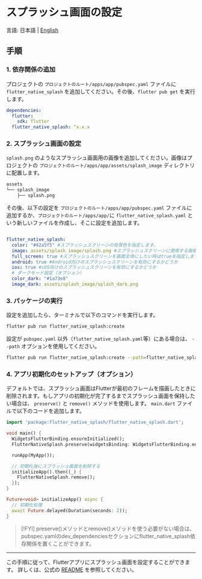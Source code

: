 # スプラッシュ画面の設定

言語: 日本語 | [English](/.github/initialization/en/SPLASH_SCREEN.md)

## 手順

### 1. 依存関係の追加

プロジェクトの `プロジェクトのルート/apps/app/pubspec.yaml` ファイルに `flutter_native_splash` を追加してください。その後、`flutter pub get` を実行します。

```yaml
dependencies:
  flutter:
    sdk: flutter
  flutter_native_splash: ^x.x.x
```  

### 2. スプラッシュ画面の設定

  `splash.png` のようなスプラッシュ画面用の画像を追加してください。画像はプロジェクトの `プロジェクトのルート/apps/app/assets/splash_image` ディレクトリに配置します。

```md
assets
└── splash_image
    ├── splash.png
```

  その後、以下の設定を `プロジェクトのルート/apps/app/pubspec.yaml` ファイルに追加するか、`プロジェクトのルート/apps/app/`に `flutter_native_splash.yaml` という新しいファイルを作成し、そこに設定を追加します。

```yaml

flutter_native_splash:
  color: "#42a5f5" #スプラッシュスクリーンの背景色を指定します。
  image: assets/splash_image/splash.png #スプラッシュスクリーンに使用する画像のパス
  full_screen: true #スプラッシュスクリーンを画面全体にしたい時はtrueを指定します。
  android: true #Android向けのスプラッシュスクリーンを有効にするかどうか
  ios: true #iOS向けのスプラッシュスクリーンを有効にするかどうか
  # ダークモード設定（オプション）
  color_dark: "#1a73e8"
  image_dark: assets/splash_image/splash_dark.png
  ```

### 3. パッケージの実行

設定を追加したら、ターミナルで以下のコマンドを実行します。

```sh
flutter pub run flutter_native_splash:create
```

設定が `pubspec.yaml` 以外（`flutter_native_splash.yaml`等）にある場合は、 `--path` オプションを使用してください。

```sh
flutter pub run flutter_native_splash:create --path=flutter_native_splash.yaml
```

### 4. アプリ初期化のセットアップ（オプション）

デフォルトでは、スプラッシュ画面はFlutterが最初のフレームを描画したときに削除されます。もしアプリの初期化が完了するまでスプラッシュ画面を保持したい場合は、 `preserve()` と `remove()` メソッドを使用します。
`main.dart` ファイルで以下のコードを追加します。

```dart
import 'package:flutter_native_splash/flutter_native_splash.dart';

void main() {
  WidgetsFlutterBinding.ensureInitialized();
  FlutterNativeSplash.preserve(widgetsBinding: WidgetsFlutterBinding.ensureInitialized());

  runApp(MyApp());

  // 初期化後にスプラッシュ画面を削除する
  initializeApp().then((_) {
    FlutterNativeSplash.remove();
  });
}

Future<void> initializeApp() async {
  // 初期化処理
  await Future.delayed(Duration(seconds: 2));
}
```

> [!FYI]
> preserve()メソッドとremove()メソッドを使う必要がない場合は、pubspec.yamlのdev_dependenciesセクションにflutter_native_splash依存関係を置くことができます。

---

この手順に従って、Flutterアプリにスプラッシュ画面を設定することができます。
詳しくは、公式の [README](https://pub.dev/packages/flutter_native_splash) を参照してください。
